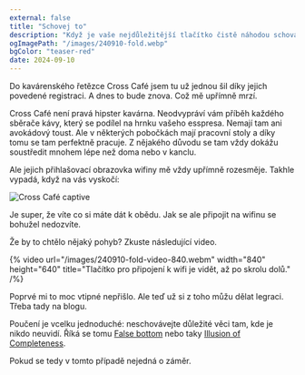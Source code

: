 ```yaml
---
external: false
title: "Schovej to"
description: "Když je vaše nejdůležitější tlačítko čistě náhodou schované."
ogImagePath: "/images/240910-fold.webp"
bgColor: "teaser-red"
date: 2024-09-10
---
```

Do kavárenského řetězce Cross Café jsem tu už jednou šil díky jejich povedené registraci. A dnes to bude znova. Což mě upřímně mrzí.

Cross Café není pravá hipster kavárna. Neodvypráví vám příběh každého sběrače kávy, který se podílel na hrnku vašeho esspresa. Nemají tam ani avokádový toust. Ale v některých pobočkách mají pracovní stoly a díky tomu se tam perfektně pracuje. Z nějakého důvodu se tam vždy dokážu soustředit mnohem lépe než doma nebo v kanclu.

Ale jejich přihlašovací obrazovka wifiny mě vždy upřímně rozesměje. Takhle vypadá, když na vás vyskočí:

![Cross Café captive](/images/240910-fold.webp)

Je super, že víte co si máte dát k obědu. Jak se ale připojit na wifinu se bohužel nedozvíte.

Že by to chtělo nějaký pohyb? Zkuste následující video.

{% video url="/images/240910-fold-video-840.webm" width="840" height="640" title="Tlačítko pro připojení k wifi je vidět, až po skrolu dolů." /%}

Poprvé mi to moc vtipné nepřišlo. Ale teď už si z toho můžu dělat legraci. Třeba tady na blogu.

Poučení je vcelku jednoduché: neschovávejte důležité věci tam, kde je nikdo neuvidí. Říká se tomu [False bottom](https://uxvibes.in/blog/false-ending-are-your-users-missing-the-hidden-content/) nebo taky [Illusion of Completeness](https://www.nngroup.com/articles/illusion-of-completeness/).

Pokud se tedy v tomto případě nejedná o záměr.
